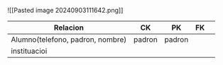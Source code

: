 ![[Pasted image 20240903111642.png]]

| Relacion                         | CK     | PK     | FK  |     |
| -------------------------------- | ------ | ------ | --- | --- |
| Alumno(telefono, padron, nombre) | padron | padron |     |     |
| instituacioi                     |        |        |     |     |
